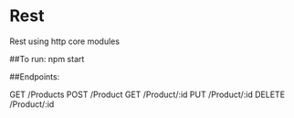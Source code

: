 # Rest 
Rest using http core modules

##To run: 
npm start

##Endpoints:

GET 	/Products
POST 	/Product
GET 	/Product/:id
PUT 	/Product/:id
DELETE 	/Product/:id